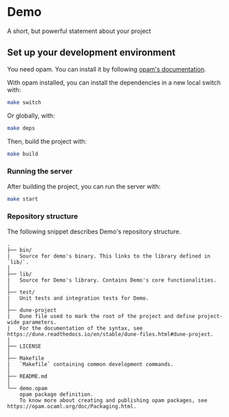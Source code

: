 # Demo

A short, but powerful statement about your project

## Set up your development environment

You need opam. You can install it by following [opam's documentation](https://opam.ocaml.org/doc/Install.html).

With opam installed, you can install the dependencies in a new local switch with:

```bash
make switch
```

Or globally, with:

```bash
make deps
```

Then, build the project with:

```bash
make build
```

### Running the server

After building the project, you can run the server with:

```bash
make start
```

### Repository structure

The following snippet describes Demo's repository structure.

```text
.
├── bin/
|   Source for demo's binary. This links to the library defined in `lib/`.
│
├── lib/
|   Source for Demo's library. Contains Demo's core functionalities.
│
├── test/
|   Unit tests and integration tests for Demo.
│
├── dune-project
|   Dune file used to mark the root of the project and define project-wide parameters.
|   For the documentation of the syntax, see https://dune.readthedocs.io/en/stable/dune-files.html#dune-project.
│
├── LICENSE
│
├── Makefile
|   `Makefile` containing common development commands.
│
├── README.md
│
└── demo.opam
    opam package definition.
    To know more about creating and publishing opam packages, see https://opam.ocaml.org/doc/Packaging.html.
```
